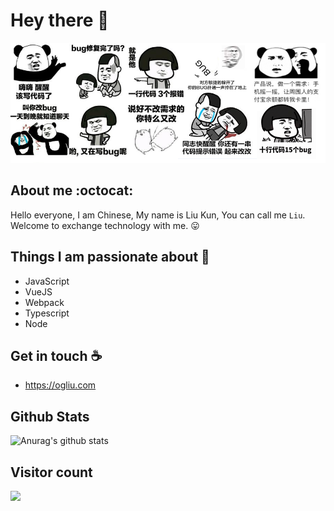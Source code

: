 # Hey there :wave:
![avatar](./u=987853997,2891149510&fm=26&gp=0.png)

## About me :octocat:
Hello everyone, I am Chinese, My name is Liu Kun, You can call me `Liu`. Welcome to exchange technology with me. :stuck_out_tongue:

## Things I am passionate about :robot:

- JavaScript
- VueJS
- Webpack
- Typescript
- Node

## Get in touch :coffee:

- https://ogliu.com

## Github Stats

![Anurag's github stats](https://github-readme-stats.vercel.app/api?username=og-liu&show_icons=true)


## Visitor count
<p><img src="https://profile-counter.glitch.me/og-liu/count.svg" /></p>


<!--
**og-liu/og-liu** is a ✨ _special_ ✨ repository because its `README.md` (this file) appears on your GitHub profile.

Here are some ideas to get you started:

- 🔭 I’m currently working on ...
- 🌱 I’m currently learning ...
- 👯 I’m looking to collaborate on ...
- 🤔 I’m looking for help with ...
- 💬 Ask me about ...
- 📫 How to reach me: ...
- 😄 Pronouns: ...
- ⚡ Fun fact: ...
-->
